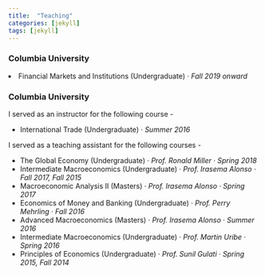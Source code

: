 ```yaml
---
title:  "Teaching"
categories: [jekyll]
tags: [jekyll]
---
```


<h3 id="columbia-university"><b>Columbia University</b></h3>
<li>Financial Markets and Institutions (Undergraduate) &middot; <em>Fall 2019 onward</em></li>

<h3 id="columbia-university"><b>Columbia University</b></h3>
<p>I served as an instructor for the following course -
<!---
<br />(<a href="" target="_blank">Course evaluations</a>)</p>
-->
<ul>
  <li>International Trade (Undergraduate) &middot; <em>Summer 2016</em></li>
</ul>
<p>I served as a teaching assistant for the following courses -
<!---
<br />(<a href="" target="_blank">Course evaluations</a>)</p>
-->
<ul>
  <li>The Global Economy (Undergraduate) &middot; <em>Prof. Ronald Miller &middot; Spring 2018 </em></li>
  <li>Intermediate Macroeconomics (Undergraduate) &middot; <em>Prof. Irasema Alonso &middot; Fall 2017, Fall 2015</em></li>
  <li>Macroeconomic Analysis II (Masters) &middot; <em>Prof. Irasema Alonso &middot; Spring 2017 </em></li>
  <li>Economics of Money and Banking (Undergraduate) &middot; <em>Prof. Perry Mehrling &middot; Fall 2016</em></li>
  <li>Advanced Macroeconomics (Masters) &middot; <em>Prof. Irasema Alonso &middot; Summer 2016</em></li>
  <li>Intermediate Macroeconomics (Undergraduate) &middot; <em>Prof. Martin Uribe &middot; Spring 2016</em></li>
  <li>Principles of Economics (Undergraduate) &middot; <em>Prof. Sunil Gulati &middot; Spring 2015, Fall 2014 </em></li>
</ul>
